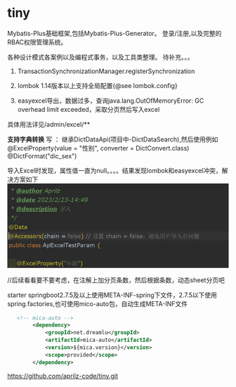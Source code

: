 # tiny

Mybatis-Plus基础框架,包括Mybatis-Plus-Generator。 登录/注册,以及完整的RBAC权限管理系统。

各种设计模式各案例以及编程式事务，以及工具类整理。 待补充。。。

1. TransactionSynchronizationManager.registerSynchronization

2. lombok 1.14版本以上支持全局配置{@see lombok.config}


3. easyexcel导出，数据过多，查询java.lang.OutOfMemoryError: GC overhead limit exceeded，采取分页然后写入excel

具体用法详见/admin/excel/**

**支持字典转换**
写 ： 继承DictDataApi(项目中-DictDataSearch),然后使用例如
@ExcelProperty(value = "性别", converter = DictConvert.class)
@DictFormat("dic_sex")


导入Excel时发现，属性值一直为null。。。。结果发现lombok和easyexcel冲突，解决方案如下
![img.png](docs/imgs/img.png)

//后续看看要不要考虑，在注解上加分页条数，然后根据条数，动态sheet分页吧


starter springboot2.7.5及以上使用META-INF-spring下文件，2.7.5以下使用spring.factories,也可使用mico-auto包，自动生成META-INF文件

```xml
   <!-- mica-auto -->
        <dependency>
            <groupId>net.dreamlu</groupId>
            <artifactId>mica-auto</artifactId>
            <version>${mica.version}</version>
            <scope>provided</scope>
        </dependency>
```
https://github.com/aprilz-code/tiny.git
